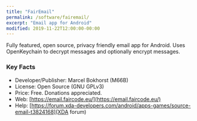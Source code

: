 ```yaml
---
title: "FairEmail"
permalink: /software/fairemail/
excerpt: "Email app for Android"
modified: 2019-11-22T12:00:00-00:00
---
```


Fully featured, open source, privacy friendly email app for Android. Uses OpenKeychain to decrypt messages and optionally encrypt messages.

### Key Facts

* Developer/Publisher: Marcel Bokhorst (M66B)
* License: Open Source (GNU GPLv3)
* Price: Free. Donations appreciated.
* Web: [https://email.faircode.eu/](https://email.faircode.eu/)
* Help: [https://forum.xda-developers.com/android/apps-games/source-email-t3824168](XDA forum)
